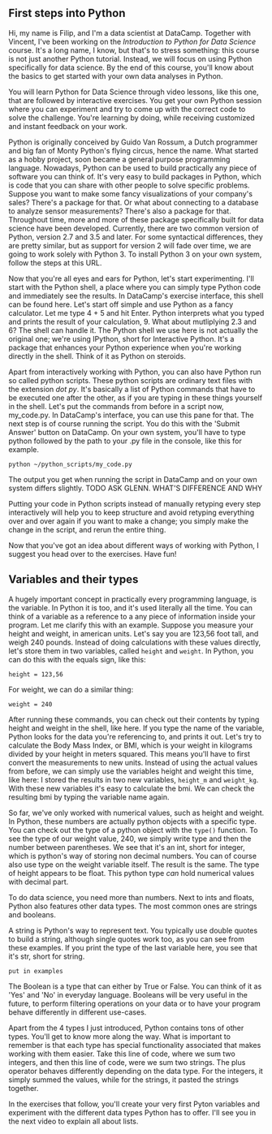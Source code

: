 ## First steps into Python

Hi, my name is Filip, and I'm a data scientist at DataCamp. Together with Vincent, I've been working on the _Introduction to Python for Data Science_ course. It's a long name, I know, but that's to stress something: this course is not just another Python tutorial. Instead, we will focus on using Python specifically for data science. By the end of this course, you'll know about the basics to get started with your own data analyses in Python.

You will learn Python for Data Science through video lessons, like this one, that are followed by interactive exercises. You get your own Python session where you can experiment and try to come up with the correct code to solve the challenge. You're learning by doing, while receiving customized and instant feedback on your work.

Python is originally conceived by Guido Van Rossum, a Dutch programmer and big fan of Monty Python's flying circus, hence the name. What started as a hobby project, soon became a general purpose programming language. Nowadays, Python can be used to build practically any piece of software you can think of. It's very easy to build packages in Python, which is code that you can share with other people to solve specific problems. Suppose you want to make some fancy visualizations of your company's sales? There's a package for that. Or what about connecting to a database to analyze sensor measurements? There's also a package for that. Throughout time, more and more of these package specifically built for data science have been developed. Currently, there are two common version of Python, version 2.7 and 3.5 and later. For some syntactical differences, they are pretty similar, but as support for version 2 will fade over time, we are going to work solely with Python 3. To install Python 3 on your own system, follow the steps at this URL.

Now that you're all eyes and ears for Python, let's start experimenting. I'll start with the Python shell, a place where you can simply type Python code and immediately see the results. In DataCamp's exercise interface, this shell can be found here. Let's start off simple and use Python as a fancy calculator. Let me type 4 + 5 and hit Enter. Python interprets what you typed and prints the result of your calculation, 9. What about mutliplying 2.3 and 6? The shell can handle it. The Python shell we use here is not actually the original one; we're using IPython, short for Interactive Python. It's a package that enhances your Python experience when you're working directly in the shell. Think of it as Python on steroids.

Apart from interactively working with Python, you can also have Python run so called python scripts. These python scripts are ordinary text files with the extension _dot py_. It's basically a list of Python commands that have to be executed one after the other, as if you are typing in these things yourself in the shell. Let's put the commands from before in a script now, my_code.py. In DataCamp's interface, you can use this pane for that. The next step is of course running the script. You do this with the 'Submit Answer' button on DataCamp. On your own system, you'll have to type python followed by the path to your .py file in the console, like this for example.

```
python ~/python_scripts/my_code.py
```

The output you get when running the script in DataCamp and on your own system differs slightly. TODO ASK GLENN. WHAT'S DIFFERENCE AND WHY

Putting your code in Python scripts instead of manually retyping every step interactively will help you to keep structure and avoid retyping everything over and over again if you want to make a change; you simply make the change in the script, and rerun the entire thing. 

Now that you've got an idea about different ways of working with Python, I suggest you head over to the exercises. Have fun!


## Variables and their types

A hugely important concept in practically every programming language, is the variable. In Python it is too, and it's used literally all the time. You can think of a variable as a reference to a any piece of information inside your program. Let me clarify this with an example. Suppose you measure your height and weight, in american units. Let's say you are 123,56 foot tall, and weigh 240 pounds. Instead of doing calculations with these values directly, let's store them in two variables, called `height` and `weight`. In Python, you can do this with the equals sign, like this:

```
height = 123,56
```

For weight, we can do a similar thing:

```
weight = 240
```

After running these commands, you can check out their contents by typing height and weight in the shell, like here. If you type the name of the variable, Python looks for the data you're referencing to, and prints it out. Let's try to calculate the Body Mass Index, or BMI, which is your weight in kilograms divided by your height in meters squared. This means you'll have to first convert the measurements to new units. Instead of using the actual values from before, we can simply use the variables height and weight this time, like here: I stored the results in two new variables, `height_m` and `weight_kg`. With these new variables it's easy to calculate the bmi. We can check the resulting bmi by typing the variable name again.

So far, we've only worked with numerical values, such as height and weight. In Python, these numbers are actually python objects with a specific type. You can check out the type of a python object with the `type()` function. To see the type of our weight value, 240, we simply write type and then the number between parentheses. We see that it's an int, short for integer, which is python's way of storing non decimal numbers. You can of course also use type on the weight variable itself. The result is the same. The type of height appears to be float. This python type _can_ hold numerical values with decimal part. 

To do data science, you need more than numbers. Next to ints and floats, Python also features other data types. The most common ones are strings and booleans. 

A string is Python's way to represent text. You typically use double quotes to build a string, although single quotes work too, as you can see from these examples. If you print the type of the last variable here, you see that it's str, short for string.

```
put in examples
```

The Boolean is a type that can either by True or False. You can think of it as 'Yes' and 'No' in everyday language. Booleans will be very useful in the future, to perform filtering operations on your data or to have your program behave differently in different use-cases.

Apart from the 4 types I just introduced, Python contains tons of other types. You'll get to know more along the way. What is important to remember is that each type has special functionality associated that makes working with them easier. Take this line of code, where we sum two integers, and then this line of code, were we sum two strings. The plus operator behaves differently depending on the data type. For the integers, it simply summed the values, while for the strings, it pasted the strings together.

In the exercises that follow, you'll create your very first Pyton variables and experiment with the different data types Python has to offer. I'll see you in the next video to explain all about lists.















